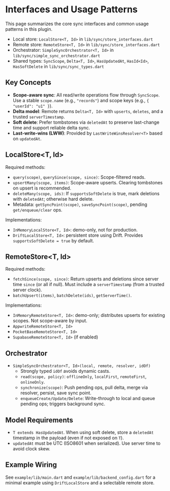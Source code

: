 # Interfaces and Usage Patterns

This page summarizes the core sync interfaces and common usage patterns in this plugin.

- Local store: `LocalStore<T, Id>` in `lib/sync/store_interfaces.dart`
- Remote store: `RemoteStore<T, Id>` in `lib/sync/store_interfaces.dart`
- Orchestrator: `SimpleSyncOrchestrator<T, Id>` in `lib/sync/simple_sync_orchestrator.dart`
- Shared types: `SyncScope`, `Delta<T, Id>`, `HasUpdatedAt`, `HasId<Id>`, `HasSoftDelete` in `lib/sync/sync_types.dart`

## Key Concepts

- **Scope-aware sync**: All read/write operations flow through `SyncScope`. Use a stable `scope.name` (e.g., `"records"`) and scope keys (e.g., `{ "userId": "u1" }`).
- **Delta model**: Remote returns `Delta<T, Id>` with `upserts`, `deletes`, and a trusted `serverTimestamp`.
- **Soft delete**: Prefer tombstones via `deletedAt` to preserve last-change time and support reliable delta sync.
- **Last-write-wins (LWW)**: Provided by `LastWriteWinsResolver<T>` based on `updatedAt`.

## LocalStore<T, Id>

Required methods:
- `query(scope)`, `querySince(scope, since)`: Scope-filtered reads.
- `upsertMany(scope, items)`: Scope-aware upserts. Clearing tombstones on upsert is recommended.
- `deleteMany(scope, ids)`: If `supportsSoftDelete` is true, mark deletions with `deletedAt`; otherwise hard delete.
- Metadata: `getSyncPoint(scope)`, `saveSyncPoint(scope)`, pending `get/enqueue/clear` ops.

Implementations:
- `InMemoryLocalStore<T, Id>`: demo-only, not for production.
- `DriftLocalStore<T, Id>`: persistent store using Drift. Provides `supportsSoftDelete = true` by default.

## RemoteStore<T, Id>

Required methods:
- `fetchSince(scope, since)`: Return upserts and deletions since server time `since` (or all if null). Must include a `serverTimestamp` (from a trusted server clock).
- `batchUpsert(items)`, `batchDelete(ids)`, `getServerTime()`.

Implementations:
- `InMemoryRemoteStore<T, Id>`: demo-only; distributes upserts for existing scopes. Not scope-aware by input.
- `AppwriteRemoteStore<T, Id>`
- `PocketBaseRemoteStore<T, Id>`
- `SupabaseRemoteStore<T, Id>` (if enabled)

## Orchestrator

- `SimpleSyncOrchestrator<T, Id>(local, remote, resolver, idOf)`
  - Strongly typed `idOf` avoids dynamic casts.
  - `read(scope, policy)`: `offlineOnly`, `localFirst`, `remoteFirst`, `onlineOnly`.
  - `synchronize(scope)`: Push pending ops, pull delta, merge via resolver, persist, save sync point.
  - `enqueueCreate/Update/Delete`: Write-through to local and queue pending ops; triggers background sync.

## Model Requirements

- `T extends HasUpdatedAt`. When using soft delete, store a `deletedAt` timestamp in the payload (even if not exposed on `T`).
- `updatedAt` must be UTC (ISO8601 when serialized). Use server time to avoid clock skew.

## Example Wiring

See `example/lib/main.dart` and `example/lib/backend_config.dart` for a minimal example using `DriftLocalStore` and a selectable remote store.
